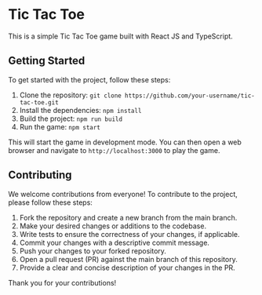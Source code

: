 <h1>Tic Tac Toe</h1>

<p>This is a simple Tic Tac Toe game built with React JS and TypeScript.</p>

<h2>Getting Started</h2>

<p>To get started with the project, follow these steps:</p>

<ol>
<li>Clone the repository: <code>git clone https://github.com/your-username/tic-tac-toe.git</code></li>
<li>Install the dependencies: <code>npm install</code></li>
<li>Build the project: <code>npm run build</code></li>
<li>Run the game: <code>npm start</code></li>
</ol>
<p>This will start the game in development mode. You can then open a web browser and navigate to <code>http://localhost:3000</code> to play the game.</p>

<h2>Contributing</h2>

<p>We welcome contributions from everyone! To contribute to the project, please follow these steps:</p>

<ol>
<li>Fork the repository and create a new branch from the main branch.</li>
<li>Make your desired changes or additions to the codebase.</li>
<li>Write tests to ensure the correctness of your changes, if applicable.</li>
<li>Commit your changes with a descriptive commit message.</li>
<li>Push your changes to your forked repository.</li>
<li>Open a pull request (PR) against the main branch of this repository.</li>
<li>Provide a clear and concise description of your changes in the PR.</li>
</ol>

<p>Thank you for your contributions!</p>
